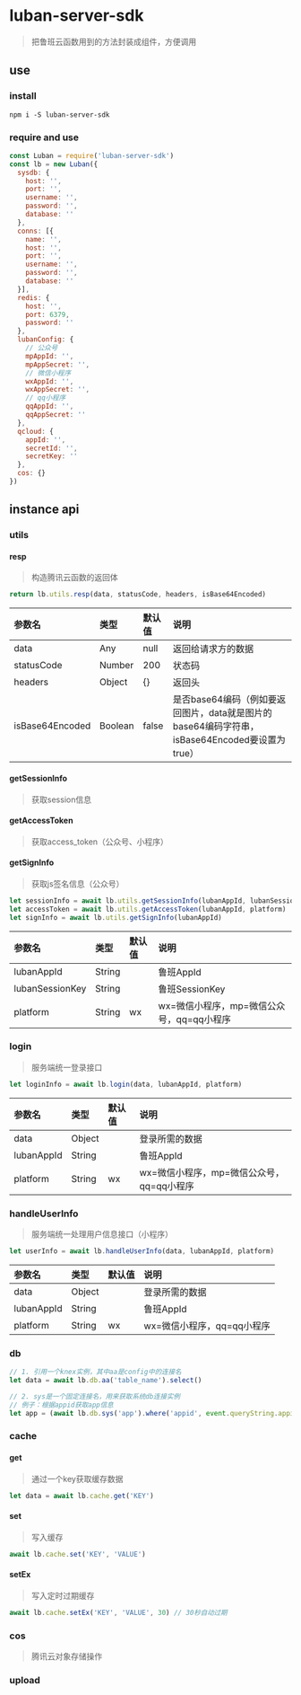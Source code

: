 # luban-server-sdk

> 把鲁班云函数用到的方法封装成组件，方便调用

## use

### install

`npm i -S luban-server-sdk`

### require and use

```javascript
const Luban = require('luban-server-sdk')
const lb = new Luban({
  sysdb: {
    host: '',
    port: '',
    username: '',
    password: '',
    database: ''
  },
  conns: [{
    name: '',
    host: '',
    port: '',
    username: '',
    password: '',
    database: ''
  }],
  redis: {
    host: '',
    port: 6379,
    password: ''
  },
  lubanConfig: {
    // 公众号
    mpAppId: '',
    mpAppSecret: '',
    // 微信小程序
    wxAppId: '',
    wxAppSecret: '',
    // qq小程序
    qqAppId: '',
    qqAppSecret: ''
  },
  qcloud: {
    appId: '',
    secretId: '',
    secretKey: ''
  },
  cos: {}
})
```

## instance api

### utils

#### resp

> 构造腾讯云函数的返回体

```javascript
return lb.utils.resp(data, statusCode, headers, isBase64Encoded)
```
|参数名|类型|默认值|说明|
|:-----|:-----|:-----|:-----|
|data|Any|null|返回给请求方的数据|
|statusCode|Number|200|状态码|
|headers|Object|{}|返回头|
|isBase64Encoded|Boolean|false|是否base64编码（例如要返回图片，data就是图片的base64编码字符串，isBase64Encoded要设置为true）|

#### getSessionInfo

> 获取session信息

#### getAccessToken

> 获取access_token（公众号、小程序）

#### getSignInfo

> 获取js签名信息（公众号）

```javascript
let sessionInfo = await lb.utils.getSessionInfo(lubanAppId, lubanSessionKey)
let accessToken = await lb.utils.getAccessToken(lubanAppId, platform)
let signInfo = await lb.utils.getSignInfo(lubanAppId)
```
|参数名|类型|默认值|说明|
|:-----|:-----|:-----|:-----|
|lubanAppId|String||鲁班AppId|
|lubanSessionKey|String||鲁班SessionKey|
|platform|String|wx|wx=微信小程序，mp=微信公众号，qq=qq小程序|

### login

> 服务端统一登录接口

```javascript
let loginInfo = await lb.login(data, lubanAppId, platform)
```
|参数名|类型|默认值|说明|
|:-----|:-----|:-----|:-----|
|data|Object||登录所需的数据|
|lubanAppId|String||鲁班AppId|
|platform|String|wx|wx=微信小程序，mp=微信公众号，qq=qq小程序|


### handleUserInfo

> 服务端统一处理用户信息接口（小程序）

```javascript
let userInfo = await lb.handleUserInfo(data, lubanAppId, platform)
```
|参数名|类型|默认值|说明|
|:-----|:-----|:-----|:-----|
|data|Object||登录所需的数据|
|lubanAppId|String||鲁班AppId|
|platform|String|wx|wx=微信小程序，qq=qq小程序|

### db

```javascript
// 1. 引用一个knex实例，其中aa是config中的连接名
let data = await lb.db.aa('table_name').select()

// 2. sys是一个固定连接名，用来获取系统db连接实例
// 例子：根据appid获取app信息
let app = (await lb.db.sys('app').where('appid', event.queryString.appid))[0]
```

### cache

#### get

> 通过一个key获取缓存数据

```javascript
let data = await lb.cache.get('KEY')
```

#### set

> 写入缓存

```javascript
await lb.cache.set('KEY', 'VALUE')
```

#### setEx

> 写入定时过期缓存

```javascript
await lb.cache.setEx('KEY', 'VALUE', 30) // 30秒自动过期
```

### cos

> 腾讯云对象存储操作

### upload
